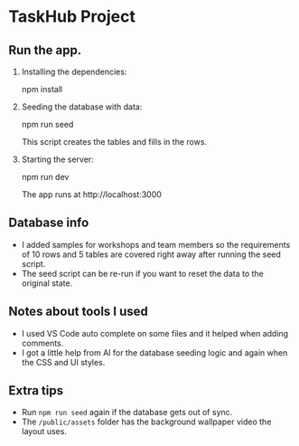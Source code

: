 TaskHub Project
=====================

Run the app.
--------------------------------
1. Installing the dependencies:
   
   npm install
   
2. Seeding the database with data:
   
   npm run seed
   
   This script creates the tables  and fills in the rows.

3. Starting the server:
   
   npm run dev
   
   The app runs at http://localhost:3000

Database info
---------------------
- I added samples for workshops and team members so the requirements of 10 rows and 5 tables are covered right away after running the seed script.
- The seed script can be re-run if you want to reset the data to the original state.

Notes about tools I used
------------------------------
- I used VS Code auto complete on some files and it helped when adding comments.
- I got a little help from AI for the database seeding logic and again when the CSS and UI styles.

Extra tips
----------
- Run `npm run seed` again if the database gets out of sync.
- The `/public/assets` folder has the background wallpaper video the layout uses.